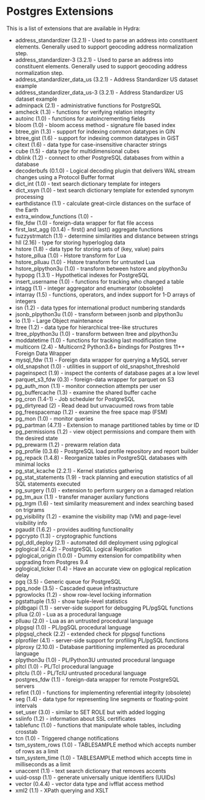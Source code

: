 # Postgres Extensions

This is a list of extensions that are available in Hydra:

 * address_standardizer (3.2.1) - Used to parse an address into constituent elements. Generally used to support geocoding address normalization step.
 * address_standardizer-3 (3.2.1) - Used to parse an address into constituent elements. Generally used to support geocoding address normalization step.
 * address_standardizer_data_us (3.2.1) - Address Standardizer US dataset example
 * address_standardizer_data_us-3 (3.2.1) - Address Standardizer US dataset example
 * adminpack (2.1) - administrative functions for PostgreSQL
 * amcheck (1.3) - functions for verifying relation integrity
 * autoinc (1.0) - functions for autoincrementing fields
 * bloom (1.0) - bloom access method - signature file based index
 * btree_gin (1.3) - support for indexing common datatypes in GIN
 * btree_gist (1.6) - support for indexing common datatypes in GiST
 * citext (1.6) - data type for case-insensitive character strings
 * cube (1.5) - data type for multidimensional cubes
 * dblink (1.2) - connect to other PostgreSQL databases from within a database
 * decoderbufs (0.1.0) - Logical decoding plugin that delivers WAL stream changes using a Protocol Buffer format
 * dict_int (1.0) - text search dictionary template for integers
 * dict_xsyn (1.0) - text search dictionary template for extended synonym processing
 * earthdistance (1.1) - calculate great-circle distances on the surface of the Earth
 * extra_window_functions (1.0) -
 * file_fdw (1.0) - foreign-data wrapper for flat file access
 * first_last_agg (0.1.4) - first() and last() aggregate functions
 * fuzzystrmatch (1.1) - determine similarities and distance between strings
 * hll (2.16) - type for storing hyperloglog data
 * hstore (1.8) - data type for storing sets of (key, value) pairs
 * hstore_pllua (1.0) - Hstore transform for Lua
 * hstore_plluau (1.0) - Hstore transform for untrusted Lua
 * hstore_plpython3u (1.0) - transform between hstore and plpython3u
 * hypopg (1.3.1) - Hypothetical indexes for PostgreSQL
 * insert_username (1.0) - functions for tracking who changed a table
 * intagg (1.1) - integer aggregator and enumerator (obsolete)
 * intarray (1.5) - functions, operators, and index support for 1-D arrays of integers
 * isn (1.2) - data types for international product numbering standards
 * jsonb_plpython3u (1.0) - transform between jsonb and plpython3u
 * lo (1.1) - Large Object maintenance
 * ltree (1.2) - data type for hierarchical tree-like structures
 * ltree_plpython3u (1.0) - transform between ltree and plpython3u
 * moddatetime (1.0) - functions for tracking last modification time
 * multicorn (2.4) - Multicorn2 Python3.6+ bindings for Postgres 11++ Foreign Data Wrapper
 * mysql_fdw (1.1) - Foreign data wrapper for querying a MySQL server
 * old_snapshot (1.0) - utilities in support of old_snapshot_threshold
 * pageinspect (1.9) - inspect the contents of database pages at a low level
 * parquet_s3_fdw (0.3) - foreign-data wrapper for parquet on S3
 * pg_auth_mon (1.1) - monitor connection attempts per user
 * pg_buffercache (1.3) - examine the shared buffer cache
 * pg_cron (1.4-1) - Job scheduler for PostgreSQL
 * pg_dirtyread (2) - Read dead but unvacuumed rows from table
 * pg_freespacemap (1.2) - examine the free space map (FSM)
 * pg_mon (1.0) - monitor queries
 * pg_partman (4.7.1) - Extension to manage partitioned tables by time or ID
 * pg_permissions (1.2) - view object permissions and compare them with the desired state
 * pg_prewarm (1.2) - prewarm relation data
 * pg_profile (0.3.6) - PostgreSQL load profile repository and report builder
 * pg_repack (1.4.8) - Reorganize tables in PostgreSQL databases with minimal locks
 * pg_stat_kcache (2.2.1) - Kernel statistics gathering
 * pg_stat_statements (1.9) - track planning and execution statistics of all SQL statements executed
 * pg_surgery (1.0) - extension to perform surgery on a damaged relation
 * pg_tm_aux (1.1) - transfer manager auxilary functions
 * pg_trgm (1.6) - text similarity measurement and index searching based on trigrams
 * pg_visibility (1.2) - examine the visibility map (VM) and page-level visibility info
 * pgaudit (1.6.2) - provides auditing functionality
 * pgcrypto (1.3) - cryptographic functions
 * pgl_ddl_deploy (2.1) - automated ddl deployment using pglogical
 * pglogical (2.4.2) - PostgreSQL Logical Replication
 * pglogical_origin (1.0.0) - Dummy extension for compatibility when upgrading from Postgres 9.4
 * pglogical_ticker (1.4) - Have an accurate view on pglogical replication delay
 * pgq (3.5) - Generic queue for PostgreSQL
 * pgq_node (3.5) - Cascaded queue infrastructure
 * pgrowlocks (1.2) - show row-level locking information
 * pgstattuple (1.5) - show tuple-level statistics
 * pldbgapi (1.1) - server-side support for debugging PL/pgSQL functions
 * pllua (2.0) - Lua as a procedural language
 * plluau (2.0) - Lua as an untrusted procedural language
 * plpgsql (1.0) - PL/pgSQL procedural language
 * plpgsql_check (2.2) - extended check for plpgsql functions
 * plprofiler (4.1) - server-side support for profiling PL/pgSQL functions
 * plproxy (2.10.0) - Database partitioning implemented as procedural language
 * plpython3u (1.0) - PL/Python3U untrusted procedural language
 * pltcl (1.0) - PL/Tcl procedural language
 * pltclu (1.0) - PL/TclU untrusted procedural language
 * postgres_fdw (1.1) - foreign-data wrapper for remote PostgreSQL servers
 * refint (1.0) - functions for implementing referential integrity (obsolete)
 * seg (1.4) - data type for representing line segments or floating-point intervals
 * set_user (3.0) - similar to SET ROLE but with added logging
 * sslinfo (1.2) - information about SSL certificates
 * tablefunc (1.0) - functions that manipulate whole tables, including crosstab
 * tcn (1.0) - Triggered change notifications
 * tsm_system_rows (1.0) - TABLESAMPLE method which accepts number of rows as a limit
 * tsm_system_time (1.0) - TABLESAMPLE method which accepts time in milliseconds as a limit
 * unaccent (1.1) - text search dictionary that removes accents
 * uuid-ossp (1.1) - generate universally unique identifiers (UUIDs)
 * vector (0.4.4) - vector data type and ivfflat access method
 * xml2 (1.1) - XPath querying and XSLT
